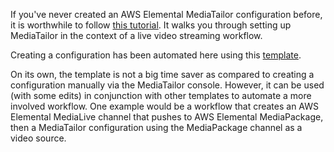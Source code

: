 If you've never created an AWS Elemental MediaTailor configuration before, it is worthwhile to follow [this tutorial](https://github.com/aws-samples/aws-media-services-simple-live-workflow/tree/master/5-MediaTailor). It walks you through setting up MediaTailor in the context of a live video streaming workflow.

Creating a configuration has been automated here using this [template](../CloudFormation/BasicConfiguration). 

On its own, the template is not a big time saver as compared to creating a configuration manually via the MediaTailor console. However, it can be used (with some edits) in conjunction with other templates to automate a more involved workflow. One example would be a workflow that creates an AWS Elemental MediaLive channel that pushes to AWS Elemental MediaPackage, then a MediaTailor configuration using the MediaPackage channel as a video source.